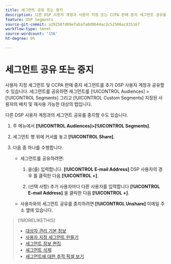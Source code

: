 ```yaml
---
title: 세그먼트 공유 또는 중지
description: 다른 DSP 사용자 계정과 사용자 지정 또는 CCPA 판매 중지 세그먼트 공유를 공유하거나 중지하는 방법을 알아봅니다.
feature: DSP Segments
source-git-commit: a29258fd09efabafa0d9b44ac3c52506ac835167
workflow-type: tm+mt
source-wordcount: '156'
ht-degree: 0%

---
```


# 세그먼트 공유 또는 중지

사용자 지정 세그먼트 및 CCPA 판매 중지 세그먼트를 추가 DSP 사용자 계정과 공유할 수 있습니다. 세그먼트를 공유하면 세그먼트를 [!UICONTROL Audiences] > [!UICONTROL Segments] 그리고 [!UICONTROL Custom Segments] 지정된 사용자의 배치 및 재사용 가능한 대상의 탭입니다.

다른 DSP 사용자 계정과의 세그먼트 공유를 중지할 수도 있습니다.

1. 주 메뉴에서 **[!UICONTROL Audiences]>[!UICONTROL Segments]**.

1. 세그먼트 행 위에 커서를 놓고 **[!UICONTROL Share]**.

1. 다음 중 하나를 수행합니다.

   * 세그먼트를 공유하려면:

      1. 을(를) 입력합니다. **[!UICONTROL E-mail Address]** DSP 사용자의 경우 를 클릭한 다음 **[!UICONTROL +]**.

      1. (선택 사항) 추가 사용자마다 다른 사용자를 입력합니다 **[!UICONTROL E-mail Address]** 을 클릭한 다음 **[!UICONTROL +]**.
   * 사용자와의 세그먼트 공유를 중지하려면 **[!UICONTROL Unshare]** 이메일 주소 옆에 있습니다.


>[!MORELIKETHIS]
>
>* [대상자 관리 기본 정보](audience-about.md)
>* [사용자 지정 세그먼트 만들기](custom-segment-create.md)
>* [세그먼트 정보 편집](segment-edit.md)
>* [세그먼트 삭제](segment-delete.md)
>* [세그먼트에 대한 추적 픽셀 보기](segment-view-pixels.md)

